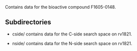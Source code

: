 Contains data for the bioactive compound F1605-0148.

## Subdirectories

- cside/ contains data for the C-side search space on rv1821.

- nside/ contains data for the N-side search space on rv1821.

